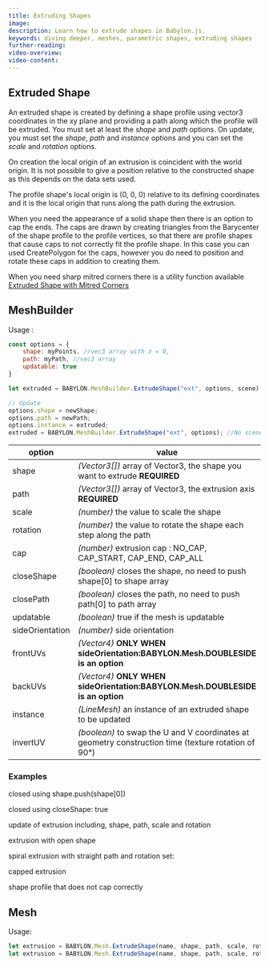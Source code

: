 ```yaml
---
title: Extruding Shapes
image: 
description: Learn how to extrude shapes in Babylon.js.
keywords: diving deeper, meshes, parametric shapes, extruding shapes
further-reading:
video-overview:
video-content:
---
```


## Extruded Shape
An extruded shape is created by defining a shape profile using vector3 coordinates in the xy plane and providing a path along which the profile will be extruded. You must set at least the _shape_ and _path_ options. On update, you must set the _shape_, _path_ and _instance_ options and you can set the _scale_ and _rotation_ options.

On creation the local origin of an extrusion is coincident with the world origin. It is not possible to give a position relative to the constructed shape as this depends on the data sets used.

The profile shape's local origin is (0, 0, 0) relative to its defining coordinates and it is the local origin that runs along the path during the extrusion.

When you need the appearance of a solid shape then there is an option to cap the ends. The caps are drawn by creating triangles from the Barycenter of the shape profile to the profile vertices, so that there are profile shapes that cause caps to not correctly fit the profile shape. In this case you can used CreatePolygon for the caps, however you do need to position and rotate these caps in addition to creating them.

When you need sharp mitred corners there is a utility function available [Extruded Shape with Mitred Corners](/features/toolsAndResources/utilities/Mitred)

## MeshBuilder
Usage :
```javascript
const options = {
    shape: myPoints, //vec3 array with z = 0,
    path: myPath, //vec3 array
    updatable: true
}

let extruded = BABYLON.MeshBuilder.ExtrudeShape("ext", options, scene);  //scene is optional and defaults to the current scene

// Update
options.shape = newShape;
options.path = newPath;
options.instance = extruded;
extruded = BABYLON.MeshBuilder.ExtrudeShape("ext", options); //No scene parameter when using instance
```

option|value|default value
--------|-----|-------------
shape|_(Vector3[])_  array of Vector3, the shape you want to extrude **REQUIRED** |
path|_(Vector3[])_  array of Vector3, the extrusion axis **REQUIRED** |
scale|_(number)_  the value to scale the shape|1
rotation|_(number)_  the value to rotate the shape each step along the path|0
cap|_(number)_ extrusion cap : NO_CAP, CAP_START, CAP_END, CAP_ALL|NO_CAP
closeShape|_(boolean)_ closes the shape, no need to push shape[0] to shape array|false
closePath|_(boolean)_ closes the path, no need to push path[0] to path array|false
updatable|_(boolean)_ true if the mesh is updatable|false
sideOrientation|_(number)_ side orientation|DEFAULTSIDE
frontUVs|_(Vector4)_  **ONLY WHEN sideOrientation:BABYLON.Mesh.DOUBLESIDE is an option** | Vector4(0,0, 1,1) 
backUVs|_(Vector4)_  **ONLY WHEN sideOrientation:BABYLON.Mesh.DOUBLESIDE is an option** | Vector4(0,0, 1,1) 
instance|_(LineMesh)_ an instance of an extruded shape to be updated|null
invertUV|_(boolean)_ to swap the U and V coordinates at geometry construction time (texture rotation of 90°)|false

### Examples
 <Playground id="#MR8LEL#2" title="Close Shape by Push" description="Closed shape extrusion."/>  

 closed using shape.push(shape[0])  

<Playground id="#MR8LEL#738" title="CloseShape is True" description="Closed shape extrusion."/>  

closed using closeShape: true  

<Playground id="#MR8LEL#739" title="Updatable Extrusion" description="Updatable extrusion." isMain={true} category="Mesh"/>  

update of extrusion including, shape, path, scale and rotation  
  
<Playground id="#MR8LEL#4" title="Extrusion With Open Shape" description="Open shape extrusion."/>  

extrusion with open shape  
  
<Playground id="#MR8LEL#5" title="Spiral Extrusion" description="Simple example of spiral extrusion."/>  

spiral extrusion with straight path and rotation set:    

<Playground id="#MR8LEL#740" title="Capped Extrusion" description="Capped extrusion."/>  

capped extrusion   

 <Playground id="#MR8LEL#741" title="Incorrectly Capped Extrusion" description="Incorrectly capped extrusion."/>  

 shape profile that does not cap correctly  


## Mesh
Usage:
```javascript
let extrusion = BABYLON.Mesh.ExtrudeShape(name, shape, path, scale, rotation, cap, scene);
let extrusion = BABYLON.Mesh.ExtrudeShape(name, shape, path, scale, rotation, cap, scene, updatable, sideOrientation, instance); //optional parameters after scene
```